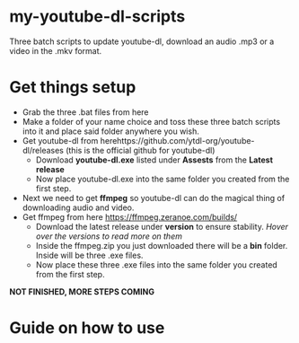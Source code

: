 # my-youtube-dl-scripts
Three batch scripts to update youtube-dl, download an audio .mp3 or a video in the .mkv format.

# Get things setup
- Grab the three .bat files from here
- Make a folder of your name choice and toss these three batch scripts into it and place said folder anywhere you wish.
- Get youtube-dl from herehttps://github.com/ytdl-org/youtube-dl/releases (this is the official github for youtube-dl)
     - Download **youtube-dl.exe** listed under **Assests** from the **Latest release**
     - Now place youtube-dl.exe into the same folder you created from the first step.
- Next we need to get **ffmpeg** so youtube-dl can do the magical thing of downloading audio and video.
- Get ffmpeg from here https://ffmpeg.zeranoe.com/builds/
     - Download the latest release under **version** to ensure stability. *Hover over the versions to read more on them*
     - Inside the ffmpeg.zip you just downloaded there will be a **bin** folder. Inside will be three .exe files.
     - Now place these three .exe files into the same folder you created from the first step.


**NOT FINISHED, MORE STEPS COMING**

# Guide on how to use
